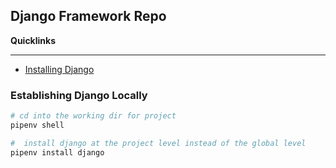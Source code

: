 ## Django Framework Repo

**Quicklinks**

-----  

* [Installing Django](https://docs.djangoproject.com/en/3.2/intro/install/)

### Establishing Django Locally

```bash
# cd into the working dir for project
pipenv shell

#  install django at the project level instead of the global level
pipenv install django
```